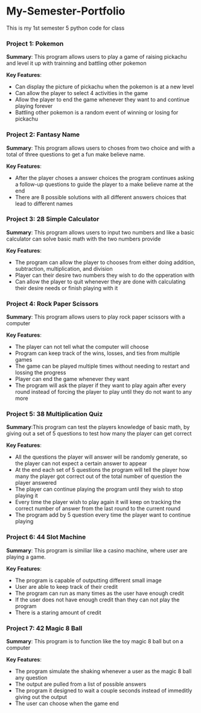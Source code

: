 # My-Semester-Portfolio
This is my 1st semester 5 python code for class

### Project 1: Pokemon
**Summary**: This program allows users to play a game of raising pickachu and level it up with trainning and battling other pokemon

**Key Features**: 
- Can display the picture of pickachu when the pokemon is at a new level
- Can allow the player to select 4 activities in the game
- Allow the player to end the game whenever they want to and continue playing forever
- Battling other pokemon is a random event of winning or losing for pickachu

### Project 2: Fantasy Name  
**Summary**: This program allows users to choses from two choice and with a total of three questions to get a fun make believe name.

**Key Features**: 
- After the player choses a answer choices the program continues asking a follow-up questions to guide the player to a make believe name at the end
- There are 8 possible solutions with all different answers choices that lead to different names

### Project 3: 28 Simple Calculator 
**Summary**: This program allows users to input two numbers and like a basic calculator can solve basic math with the two numbers provide

**Key Features**: 
- The program can allow the player to chooses from either doing addition, subtraction, multiplication, and division
- Player can their desire two numbers they wish to do the opperation with
- Can allow the player to quit whenever they are done with calculating their desire needs or finish playing with it

### Project 4: Rock Paper Scissors
**Summary**: This program allows users to play rock paper scissors with a computer

**Key Features**: 
- The player can not tell what the computer will choose
- Program can keep track of the wins, losses, and ties from multiple games
- The game can be played multiple times without needing to restart and lossing the progress
- Player can end the game whenever they want
- The program will ask the player if they want to play again after every round instead of forcing the player to play until they do not want to any more
  
### Project 5: 38 Multiplication Quiz
**Summary**:This program can test the players knowledge of basic math, by giving out a set of 5 questions to test how many the player can get correct

**Key Features**: 
- All the questions the player will answer will be randomly generate, so the player can not expect a certain answer to appear
- At the end each set of 5 questions the program will tell the player how many the player got correct out of the total number of question the player answered
- The player can continue playing the program until they wish to stop playing it
- Every time the player wish to play again it will keep on tracking the correct number of answer from the last round to the current round
- The program add by 5 question every time the player want to continue playing

### Project 6: 44 Slot Machine
**Summary**: This program is similiar like a casino machine, where user are playing a game.

**Key Features**: 
- The program is capable of outputting different small image
- User are able to keep track of their credit
- The program can run as many times as the user have enough credit
- If the user does not have enough credit than they can not play the program
- There is a staring amount of credit

### Project 7: 42 Magic 8 Ball
**Summary**: This program is to function like the toy magic 8 ball but on a computer

**Key Features**: 
- The program simulate the shaking whenever a user as the magic 8 ball any question
- The output are pulled from a list of possible answers
- The program it designed to wait a couple seconds instead of immeditly giving out the output
- The user can choose when the game end
